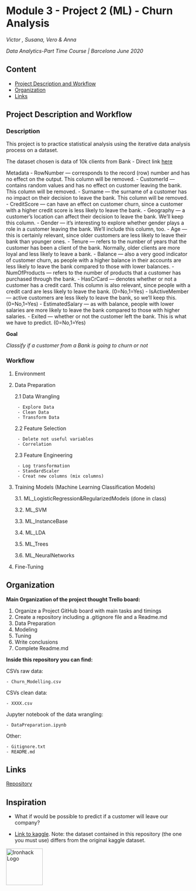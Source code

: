 
# Module 3 - Project 2 (ML) - Churn Analysis


*Victor , Susana, Vero & Anna*

*Data Analytics-Part Time Course | Barcelona June 2020*


## Content
- [Project Description and Workflow](#Project_Description_and_Workflow)
- [Organization](#Organization)
- [Links](#Links)


## Project Description and Workflow


### Description

This project is to practice statistical analysis using the iterative data analysis process on a dataset.

The dataset chosen is data of 10k clients from Bank - Direct link [here](https://www.kaggle.com/adammaus/predicting-churn-for-bank-customers)

Metadata 
    - RowNumber — corresponds to the record (row) number and has no effect on the output. This column will be removed.
    - CustomerId — contains random values and has no effect on customer leaving the bank. This column will be removed.
    - Surname — the surname of a customer has no impact on their decision to leave the bank. This column will be removed.
    - CreditScore — can have an effect on customer churn, since a customer with a higher credit score is less likely to leave the bank.
    - Geography — a customer’s location can affect their decision to leave the bank. We’ll keep this column.
    - Gender — it’s interesting to explore whether gender plays a role in a customer leaving the bank. We’ll include this column, too.
    - Age — this is certainly relevant, since older customers are less likely to leave their bank than younger ones.
    - Tenure — refers to the number of years that the customer has been a client of the bank. Normally, older clients are more loyal and less likely to leave a bank.
    - Balance — also a very good indicator of customer churn, as people with a higher balance in their accounts are less likely to leave the bank compared to those with lower balances.
    - NumOfProducts — refers to the number of products that a customer has purchased through the bank.
    - HasCrCard — denotes whether or not a customer has a credit card. This column is also relevant, since people with a credit card are less likely to leave the bank. (0=No,1=Yes)
    - IsActiveMember — active customers are less likely to leave the bank, so we’ll keep this. (0=No,1=Yes)
    - EstimatedSalary — as with balance, people with lower salaries are more likely to leave the bank compared to those with higher salaries.
    - Exited — whether or not the customer left the bank. This is what we have to predict. (0=No,1=Yes)


**Goal**

*Classify if a customer from a Bank is going to churn or not*



### Workflow

1. Environment

2. Data Preparation

    2.1 Data Wrangling

        - Explore Data
        - Clean Data
        - Transform Data

    2.2 Feature Selection 
    
        - Delete not useful variables
        - Correlation
        
    2.3 Feature Engineering

        - Log transformation
        - StandardScaler
        - Creat new columns (mix columns)

3. Training Models (Machine Learning Classification Models)

    3.1. ML_LogisticRegression&RegularizedModels (done in class) 
    
    3.2. ML_SVM
    
    3.3. ML_InstanceBase
    
    3.4. ML_LDA
    
    3.5. ML_Trees
    
    3.6. ML_NeuralNetworks
   
4. Fine-Tuning



## Organization

**Main Organization of the project thought Trello board:**

1. Organize a Project GitHub board with main tasks and timings
2. Create a repository including a .gitignore file and a Readme.md
3. Data Preparation
4. Modeling
5. Tuning
6. Write conclusions
7. Complete Readme.md



**Inside this repository you can find:**

CSVs raw data:

    - Churn_Modelling.csv

CSVs clean data:

    - XXXX.csv

Jupyter notebook of the data wrangling:

    - DataPreparation.ipynb

Other:

    - Gitignore.txt
    - README.md


## Links 

[Repository](XXXX)



## Inspiration

- What if would be possible to predict if a customer will leave our company?

- [Link to kaggle](https://www.kaggle.com/adammaus/predicting-churn-for-bank-customers). Note: the dataset contained in this repository (the one you must use) differs from the original kaggle dataset.

<img src="https://bit.ly/2VnXWr2" alt="Ironhack Logo" width="100"/>

